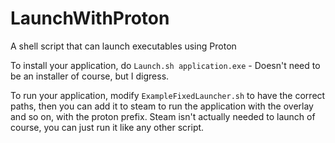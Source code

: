 # LaunchWithProton
A shell script that can launch executables using Proton

To install your application, do `Launch.sh application.exe` - Doesn't need to be an installer of course, but I digress.

To run your application, modify `ExampleFixedLauncher.sh` to have the correct paths, then you can add it to steam to run the application with the overlay and so on, with the proton prefix. Steam isn't actually needed to launch of course, you can just run it like any other script.
